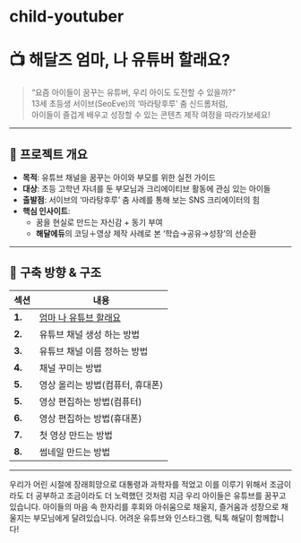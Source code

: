 # child-youtuber
# 📺 해달즈 엄마, 나 유튜버 할래요?

> “요즘 아이들이 꿈꾸는 유튜버, 우리 아이도 도전할 수 있을까?”  
> 13세 초등생 서이브(SeoEve)의 ‘마라탕후루’ 춤 신드롬처럼,  
> 아이들이 즐겁게 배우고 성장할 수 있는 콘텐츠 제작 여정을 따라가보세요!

---

## 📌 프로젝트 개요

- **목적**: 유튜브 채널을 꿈꾸는 아이와 부모를 위한 실전 가이드
- **대상**: 초등 고학년 자녀를 둔 부모님과 크리에이티브 활동에 관심 있는 아이들  
- **출발점**: 서이브의 ‘마라탕후루’ 춤 사례를 통해 보는 SNS 크리에이터의 힘  
- **핵심 인사이트**:  
  - 꿈을 현실로 만드는 자신감 + 동기 부여  
  - **해달에듀**의 코딩＋영상 제작 사례로 본 ‘학습→공유→성장’의 선순환

---

## 🧭 구축 방향 & 구조

| 섹션 | 내용 |
|------|------|
| **1.** | [엄마 나 유튜브 할래요](./WantToBeAYouTuber/WantToBeAYouTuber.md)
| **2.** | 유튜브 채널 생성 하는 방법 |
| **3.** | 유튜브 채널 이름 정하는 방법 |
| **4.** | 채널 꾸미는 방법 |
| **5.** | 영상 올리는 방법(컴퓨터, 휴대폰) |
| **5.** | 영상 편집하는 방법(컴퓨터) |
| **6.** | 영상 편집하는 방법(휴대폰) |
| **7.** | 첫 영상 만드는 방법 |
| **8.** | 썸네일 만드는 방법 |

---

우리가 어린 시절에 장래희망으로 대통령과 과학자를 적었고 이를 이루기 위해서 조금이라도 더 공부하고 조금이라도 더 노력했던 것처럼
지금 우리 아이들은 유튜브를 꿈꾸고 있습니다. 아이들의 마음 속 한자리를 후회와 아쉬움으로 채울지, 즐거움과 성장으로 채울지는 부모님에게 달려있습니다.
어려운 유튜브와 인스타그램, 틱톡 해달이 함께합니다!
